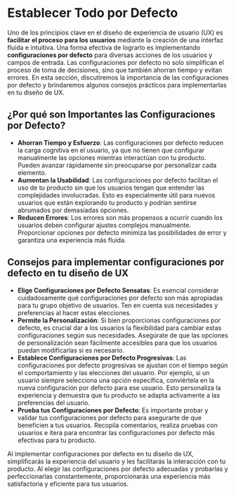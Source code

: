 # Establecer Todo por Defecto

Uno de los principios clave en el diseño de experiencia de usuario (UX) es **facilitar el proceso para los usuarios** mediante la creación de una interfaz fluida e intuitiva. Una forma efectiva de lograrlo es implementando **configuraciones por defecto** para diversas acciones de los usuarios y campos de entrada. Las configuraciones por defecto no solo simplifican el proceso de toma de decisiones, sino que también ahorran tiempo y evitan errores. En esta sección, discutiremos la importancia de las configuraciones por defecto y brindaremos algunos consejos prácticos para implementarlas en tu diseño de UX.

## ¿Por qué son Importantes las Configuraciones por Defecto?

- **Ahorran Tiempo y Esfuerzo**: Las configuraciones por defecto reducen la carga cognitiva en el usuario, ya que no tienen que configurar manualmente las opciones mientras interactúan con tu producto. Pueden avanzar rápidamente sin preocuparse por personalizar cada elemento.
- **Aumentan la Usabilidad**: Las configuraciones por defecto facilitan el uso de tu producto sin que los usuarios tengan que entender las complejidades involucradas. Esto es especialmente útil para nuevos usuarios que están explorando tu producto y podrían sentirse abrumados por demasiadas opciones.
- **Reducen Errores**: Los errores son más propensos a ocurrir cuando los usuarios deben configurar ajustes complejos manualmente. Proporcionar opciones por defecto minimiza las posibilidades de error y garantiza una experiencia más fluida.

## Consejos para implementar configuraciones por defecto en tu diseño de UX

- **Elige Configuraciones por Defecto Sensatas**: Es esencial considerar cuidadosamente qué configuraciones por defecto son más apropiadas para tu grupo objetivo de usuarios. Ten en cuenta sus necesidades y preferencias al hacer estas elecciones.
- **Permite la Personalización**: Si bien proporcionas configuraciones por defecto, es crucial dar a los usuarios la flexibilidad para cambiar estas configuraciones según sus necesidades. Asegúrate de que las opciones de personalización sean fácilmente accesibles para que los usuarios puedan modificarlas si es necesario.
- **Establece Configuraciones por Defecto Progresivas**: Las configuraciones por defecto progresivas se ajustan con el tiempo según el comportamiento y las elecciones del usuario. Por ejemplo, si un usuario siempre selecciona una opción específica, conviértela en la nueva configuración por defecto para ese usuario. Esto personaliza la experiencia y demuestra que tu producto se adapta activamente a las preferencias del usuario.
- **Prueba tus Configuraciones por Defecto**: Es importante probar y validar tus configuraciones por defecto para asegurarte de que beneficien a tus usuarios. Recopila comentarios, realiza pruebas con usuarios e itera para encontrar las configuraciones por defecto más efectivas para tu producto.

Al implementar configuraciones por defecto en tu diseño de UX, simplificarás la experiencia del usuario y les facilitarás la interacción con tu producto. Al elegir las configuraciones por defecto adecuadas y probarlas y perfeccionarlas constantemente, proporcionarás una experiencia más satisfactoria y eficiente para tus usuarios.
